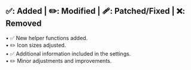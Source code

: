✅: Added | ✏️: Modified | 🩹: Patched/Fixed | ❌: Removed  
---  
• ✅ New helper functions added.  
• ✏️ Icon sizes adjusted.  
• ✅ Additional information included in the settings.  
• ✏️ Minor adjustments and improvements.  
